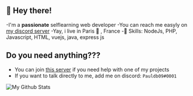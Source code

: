 ## 👋 Hey there!

-I'm a **passionate** selflearning web developer
-You can reach me easyly on [my discord server](https://discord.gg/Wkbpa4y8JW)
-Yay, i live in Paris 🥖 , France
-🔧 Skills: NodeJs, PHP, Javascript, HTML, vuejs, java, express js

## Do you need anything???
- You can join [this server](https://discord.gg/Wkbpa4y8JW) if you need help with one of my projects
- If you want to talk directly to me, add me on discord: `Pauldb09#0001`


<img alt="My Github Stats" src="https://github-readme-stats.vercel.app/api?username=pauldb09&show_icons=true&hide_border=true&theme=tokyonight" />
